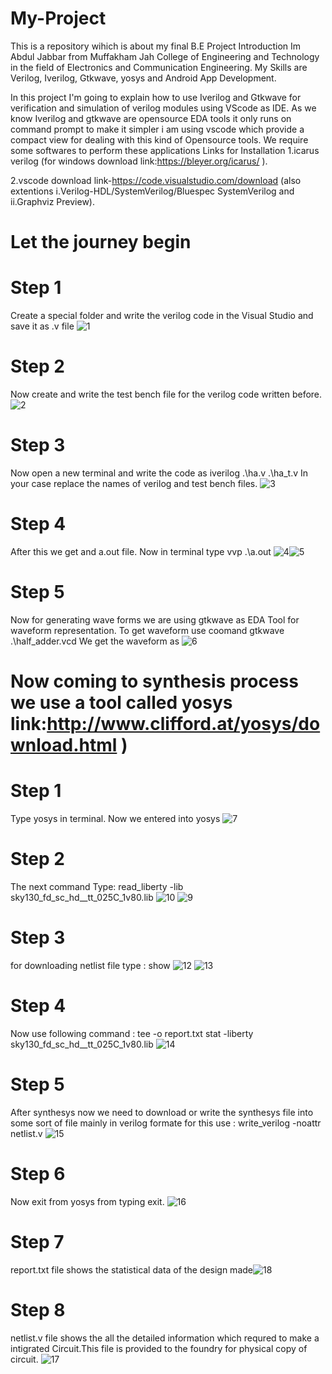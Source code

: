 # My-Project
This is a repository wihich is about my final B.E Project
Introduction
Im Abdul Jabbar from Muffakham Jah College of Engineering and Technology in the field of Electronics and Communication Engineering. My Skills are Verilog, Iverilog, Gtkwave, yosys and Android App Development.

In this project I'm going to explain how to use Iverilog and Gtkwave for verification and simulation of verilog modules using VScode as IDE. As we know Iverilog and gtkwave are opensource EDA tools it only runs on command prompt to make it simpler i am using vscode which provide a compact view for dealing with this kind of Opensource tools.
We require some softwares to perform these applications
Links for Installation
1.icarus verilog (for windows download link:https://bleyer.org/icarus/ ).

2.vscode download link-https://code.visualstudio.com/download (also extentions i.Verilog-HDL/SystemVerilog/Bluespec SystemVerilog and ii.Graphviz Preview).

# Let the journey begin
# Step 1
Create a special folder and write the verilog code in the Visual Studio and save it as .v file
![1](https://user-images.githubusercontent.com/94279161/143183091-14d3ba1c-6283-4ea1-85e5-fe291559a370.jpg)
# Step 2
Now create and write the test bench file for the verilog code written before.
![2](https://user-images.githubusercontent.com/94279161/143183416-a60adc57-7064-4cd1-abd8-8d88e63e1f2f.jpg)
# Step 3
Now open a new terminal and write the code as iverilog .\ha.v .\ha_t.v  In your case replace the names of verilog and test bench files.
![3](https://user-images.githubusercontent.com/94279161/143183681-7a4710b1-3cbf-4948-8a49-03bd02e9dd8d.jpg)
# Step 4
After this we get and a.out file. Now in terminal type vvp .\a.out
![4](https://user-images.githubusercontent.com/94279161/143184084-0e1519b6-37bd-47fa-8a9d-ecf61a212d76.jpg)![5](https://user-images.githubusercontent.com/94279161/143184137-7d3ad010-9f75-4cb0-8323-49c339895932.jpg)
# Step 5
Now for generating wave forms we are using gtkwave as EDA Tool for waveform representation. To get waveform use coomand gtkwave .\half_adder.vcd
We get the waveform as
![6](https://user-images.githubusercontent.com/94279161/143184547-67315828-b607-43c4-a0c6-002852015ac1.jpg)
# Now coming to synthesis process we use a tool called yosys link:http://www.clifford.at/yosys/download.html )
# Step 1
Type yosys in terminal. Now we entered into yosys
![7](https://user-images.githubusercontent.com/94279161/143184869-7c37a4c5-f3b0-41b6-af3b-20a6bd038887.jpg)
# Step 2
The next command Type: read_liberty -lib sky130_fd_sc_hd__tt_025C_1v80.lib
![10](https://user-images.githubusercontent.com/94279161/143185273-c925ed41-4f69-4ba1-8125-2977a7823120.jpg)
![9](https://user-images.githubusercontent.com/94279161/143185146-d98a1b39-6a98-4878-a21f-7abb8ec3cc3c.jpg)
# Step 3
for downloading netlist file type : show
![12](https://user-images.githubusercontent.com/94279161/143185535-39faa547-e31e-45ea-a8fd-e97d05271061.jpg)
![13](https://user-images.githubusercontent.com/94279161/143185631-6f401465-000c-4406-868e-caf89978f931.jpg)
# Step 4
Now use following command : tee -o report.txt stat -liberty sky130_fd_sc_hd__tt_025C_1v80.lib
![14](https://user-images.githubusercontent.com/94279161/143185711-43101786-a564-407e-bf34-37dd8ccb799d.jpg)
# Step 5
After synthesys now we need to download or write the synthesys file into some sort of file mainly in verilog formate for this use : write_verilog -noattr netlist.v
![15](https://user-images.githubusercontent.com/94279161/143185824-43092d96-7955-4d92-8dee-56461ae028e7.jpg)
# Step 6
Now exit from yosys from typing exit.
![16](https://user-images.githubusercontent.com/94279161/143186021-59dd7632-55b4-4211-a665-457a6c7c71b6.jpg)
# Step 7
report.txt file shows the statistical data of the design made![18](https://user-images.githubusercontent.com/94279161/143186440-16cf3ddd-cadf-4770-b555-e95fd9a71a15.jpg)
# Step 8
netlist.v file shows the all the detailed information which requred to make a intigrated Circuit.This file is provided to the foundry for physical copy of circuit.
![17](https://user-images.githubusercontent.com/94279161/143186635-5e847b76-1fc7-4844-b54e-1cf6f697954d.jpg)
